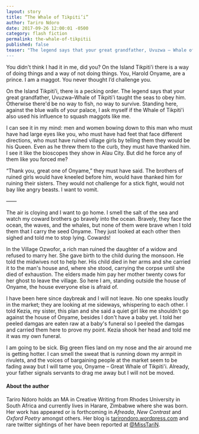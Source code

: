 ```yaml
---
layout: story 
title: “The Whale of Tikpiti’i”
author: Tariro Ndoro
date: 2017-09-26 12:00:01 -0500
category: flash fiction
permalink: the-whale-of-tikpitii
published: false
teaser: "The legend says that your great grandfather, Uvuzwa – Whale of Tikpiti'i taught the seas to obey him. ... Standing here, against the blue walls of your palace, I ask myself if the Whale of Tikpiti'i also used his influence to squash maggots like me.”
---
```


You didn't think I had it in me, did you? On the Island Tikpiti'i there is a way of doing things and a way of not doing things. You, Harold Onyame, are a prince. I am a maggot. You never thought I’d challenge you.
On the Island Tikpiti’i, there is a pecking order. The legend says that your great grandfather, Uvuzwa–Whale of Tikpiti'i taught the seas to obey him. Otherwise there'd be no way to fish, no way to survive. Standing here, against the blue walls of your palace, I ask myself if the Whale of Tikpiti'i also used his influence to squash maggots like me.
I can see it in my mind: men and women bowing down to this man who must have had large eyes like you, who must have had feet that face different directions, who must have ruined village girls by telling them they would be his Queen. Even as he threw them to the curb, they must have thanked him. I see it like the bioscopes they show in Alau City. But did he force any of them like you forced me?
“Thank you, great one of Onyame,” they must have said. The brothers of ruined girls would have kneeled before him, would have thanked him for ruining their sisters. They would not challenge for a stick fight, would not bay like angry beasts. I want to vomit.
——
The air is cloying and I want to go home. I smell the salt of the sea and watch my coward brothers go bravely into the ocean. Bravely, they face the ocean, the waves, and the whales, but none of them were brave when I told them that I carry the seed Onyame. They just looked at each other then sighed and told me to stop lying. Cowards!
In the Village Ozwofor, a rich man ruined the daughter of a widow and refused to marry her. She gave birth to the child during the monsoon. He told the midwives not to help her. His child died in her arms and she carried it to the man's house and, where she stood, carrying the corpse until she died of exhaustion. The elders made him pay her mother twenty cows for her ghost to leave the village. So here I am, standing outside the house of Onyame, the house everyone else is afraid of.
I have been here since daybreak and I will not leave. No one speaks loudly in the market; they are looking at me sideways, whispering to each other. I told Kezia, my sister, this plan and she said a quiet girl like me shouldn't go against the house of Onyame, besides I don't have a baby yet. I told her peeled damgas are eaten raw at a baby's funeral so I peeled the damgas and carried them here to prove my point. Kezia shook her head and told me it was my own funeral.
I am going to be sick. Big green flies land on my nose and the air around me is getting hotter. I can smell the sweat that is running down my armpit in rivulets, and the voices of bargaining people at the market seem to be fading away but I will tame you, Onyame – Great Whale of Tikpiti'i. Already, your father signals servants to drag me away but I will not be moved.

#### About the author

Tariro Ndoro holds an MA in Creative Writing from Rhodes University in South Africa and currently lives in Harare, Zimbabwe where she was born. Her work has appeared or is forthcoming in _Afreada_, _New Contrast_ and _Oxford Poetry_ amongst others. Her blog is [tarirondoro.wordpress.com](https://tarirondoro.wordpress.com/) and rare twitter sightings of her have been reported at [@MissTariN](https://twitter.com/MissTariN).